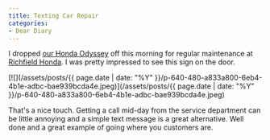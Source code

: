 ```yaml
---
title: Texting Car Repair
categories:
- Dear Diary
---
```


I dropped [our Honda Odyssey](/thingelstad/honda-odyssey) off this morning for regular maintenance at [Richfield Honda](http://rbhonda.com/). I was pretty impressed to see this sign on the door.

[![](/assets/posts/{{ page.date | date: "%Y" }}/p-640-480-a833a800-6eb4-4b1e-adbc-bae939bcda4e.jpeg)](/assets/posts/{{ page.date | date: "%Y" }}/p-640-480-a833a800-6eb4-4b1e-adbc-bae939bcda4e.jpeg)

That's a nice touch. Getting a call mid-day from the service department can be little annoying and a simple text message is a great alternative. Well done and a great example of going where you customers are.
